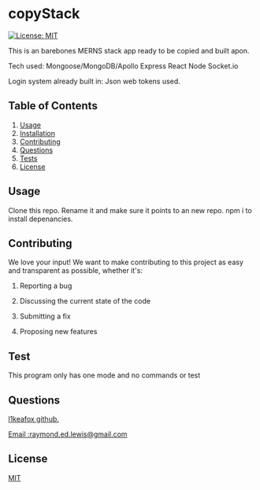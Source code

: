 
  # copyStack

  [![License: MIT](https://img.shields.io/badge/License-MIT-yellow.svg)](https://opensource.org/licenses/MIT)

  This is an barebones MERNS stack app ready to be copied and built apon.

  Tech used:
  Mongoose/MongoDB/Apollo
  Express
  React
  Node
  Socket.io
  
  Login system already built in:
  Json web tokens used.
  
  ## Table of Contents 
  1.  [Usage](#Usage)
  2.  [Installation](#Installation)
  3.  [Contributing](#Contributing)
  4.  [Questions](#Questions)
  5.  [Tests](#Tests)
  6.  [License](#License)
  
  ## Usage 
   Clone this repo.
   Rename it and make sure it points to an new repo.
   npm i to install depenancies.
  
  ## Contributing 
  We love your input! We want to make contributing to this project as easy and transparent as possible, whether it's: 

 1. Reporting a bug

 2. Discussing the current state of the code

 3. Submitting a fix 

 4. Proposing new features 
  
  ## Test 
   This program only has one mode and no commands or test 
  
  
  ## Questions
  <a href='https://github.com/l1keafox'>l1keafox github.</a> 
  
  <a href="mailto: raymond.ed.lewis@gmail.com">Email :raymond.ed.lewis@gmail.com</a>
  
  ## License
  [MIT](https://choosealicense.com/licenses/mit/)
  